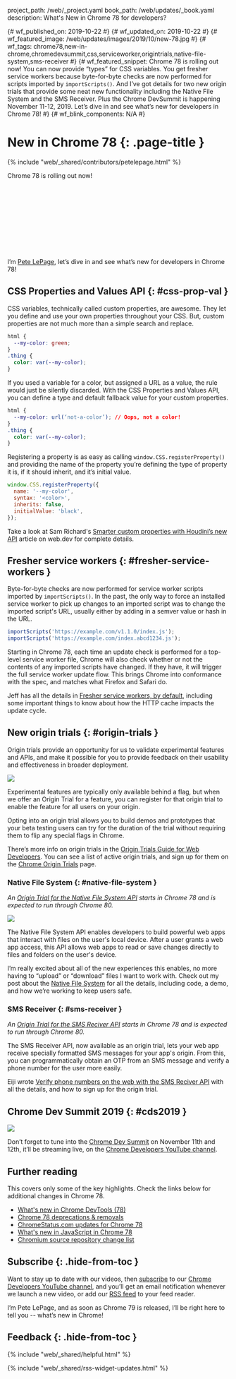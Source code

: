 project_path: /web/_project.yaml
book_path: /web/updates/_book.yaml
description: What's New in Chrome 78 for developers?

{# wf_published_on: 2019-10-22 #}
{# wf_updated_on: 2019-10-22 #}
{# wf_featured_image: /web/updates/images/2019/10/new-78.jpg #}
{# wf_tags: chrome78,new-in-chrome,chromedevsummit,css,serviceworker,origintrials,native-file-system,sms-receiver #}
{# wf_featured_snippet: Chrome 78 is rolling out now! You can now provide “types” for CSS variables. You get fresher service workers because byte-for-byte checks are now performed for scripts imported by <code>importScripts()</code>. And I’ve got details for two new origin trials that provide some neat new functionality including the Native File System and the SMS Receiver. Plus the Chrome DevSummit is happening November 11-12, 2019. Let’s dive in and see what’s new for developers in Chrome 78! #}
{# wf_blink_components: N/A #}

# New in Chrome 78 {: .page-title }

{% include "web/_shared/contributors/petelepage.html" %}

<div class="clearfix"></div>

Chrome 78 is rolling out now!

<div class="video-wrapper">
  <iframe class="devsite-embedded-youtube-video" data-video-id="Q81403HNZRc"
          data-autohide="1" data-showinfo="0" frameborder="0" allowfullscreen>
  </iframe>
</div>

I’m [Pete LePage](https://twitter.com/petele), let’s dive in and see what’s
new for developers in Chrome 78!

<div class="clearfix"></div>

## CSS Properties and Values API {: #css-prop-val }

CSS variables, technically called custom properties, are awesome. They let
you define and use your own properties throughout your CSS. But, custom
properties are not much more than a simple search and replace.

```css
html {
  --my-color: green;
}
.thing {
  color: var(--my-color);
}
```

If you used a variable for a color, but assigned a URL as a value, the
rule would just be silently discarded. With the CSS Properties and Values
API, you can define a type and default fallback value for your custom
properties.

```css
html {
  --my-color: url(‘not-a-color’); // Oops, not a color!
}
.thing {
  color: var(--my-color);
}
```

Registering a property is as easy as calling `window.CSS.registerProperty()`
and providing the name of the property you’re defining the type of property
it is, if it should inherit, and it’s initial value.

```js
window.CSS.registerProperty({
  name: '--my-color',
  syntax: '<color>',
  inherits: false,
  initialValue: 'black',
});
```

Take a look at Sam Richard's
[Smarter custom properties with Houdini’s new API][prop-val-web-dev] article
on web.dev for complete details.

[prop-val-web-dev]: https://web.dev/css-props-and-vals/

<div class="clearfix"></div>

## Fresher service workers {: #fresher-service-workers }

Byte-for-byte checks are now performed for service worker scripts imported by
`importScripts()`. In the past, the only way to force an installed service
worker to pick up changes to an imported script was to change the imported
script's URL, usually either by adding in a semver value or hash in the URL.

```js
importScripts('https://example.com/v1.1.0/index.js');
importScripts('https://example.com/index.abcd1234.js');
```

Starting in Chrome 78, each time an update check is performed for a top-level
service worker file, Chrome will also check whether or not the contents of
any imported scripts have changed. If they have, it will trigger the full
service worker update flow. This brings Chrome into conformance with the
spec, and matches what Firefox and Safari do.

Jeff has all the details in [Fresher service workers, by default][fresher],
including some important things to know about how the HTTP cache impacts the
update cycle.

[fresher]: /web/updates/2019/09/fresher-sw

<div class="clearfix"></div>

## New origin trials {: #origin-trials }

Origin trials provide an opportunity for us to validate experimental features
and APIs, and make it possible for you to provide feedback on their usability
and effectiveness in broader deployment.

<a href="https://developers.chrome.com/origintrials/#/trials/active">
  <img src="/web/updates/images/2019/10/ot-landing.png" class="attempt-right">
</a>

Experimental features are typically only available behind a flag, but when we
offer an Origin Trial for a feature, you can register for that origin trial
to enable the feature for all users on your origin.

Opting into an origin trial allows you to build demos and prototypes that
your beta testing users can try for the duration of the trial without
requiring them to flip any special flags in Chrome.

There’s more info on origin trials in the
[Origin Trials Guide for Web Developers][ot-for-web-devs]. You can see a list
of active origin trials, and sign up for them on the
[Chrome Origin Trials][ot-listing] page.

[ot-for-web-devs]: https://googlechrome.github.io/OriginTrials/developer-guide.html
[ot-listing]: https://developers.chrome.com/origintrials/#/trials/active

<div class="clearfix"></div>

### Native File System {: #native-file-system }

*An [Origin Trial for the Native File System API][fs-ot] starts in Chrome 78
and is expected to run through Chrome 80.*

<img src="/web/updates/images/2019/10/fs-open.jpg" class="attempt-right">

The Native File System API enables developers to build powerful web apps that
interact with files on the user's local device. After a user grants a web app
access, this API allows web apps to read or save changes directly to files
and folders on the user's device.

I’m really excited about all of the new experiences this enables, no more
having to “upload” or “download” files I want to work with. Check out my post
about the [Native File System][native-fs] for all the details, including
code, a demo, and how we’re working to keep users safe.

[fs-ot]: https://developers.chrome.com/origintrials/#/view_trial/3868592079911256065
[native-fs]: /web/updates/2019/08/native-file-system

<div class="clearfix"></div>

### SMS Receiver {: #sms-receiver }

*An [Origin Trial for the SMS Reciver API][smsr-ot] starts in Chrome 78 and is
expected to run through Chrome 80.*

The SMS Receiver API, now available as an origin trial, lets your web app
receive specially formatted SMS messages for your app's origin. From this,
you can programmatically obtain an OTP from an SMS message and verify a phone
number for the user more easily.

Eiji wrote [Verify phone numbers on the web with the SMS Reciver API][sms-r]
with all the details, and how to sign up for the origin trial.

[smsr-ot]: https://developers.chrome.com/origintrials/#/view_trial/607985949695016961
[sms-r]: https://web.dev/sms-receiver-api-announcement/

<div class="clearfix"></div>

## Chrome Dev Summit 2019 {: #cds2019 }

<a href="https://developer.chrome.com/devsummit/">
  <img src="/web/updates/images/2019/10/cds-2019.png" class="attempt-left">
</a>

Don’t forget to tune into the [Chrome Dev Summit][cds-site] on November
11th and 12th,  it’ll be streaming live, on the
[Chrome Developers YouTube channel][cr-yt].

[cds-site]: https://developer.chrome.com/devsummit/
[cr-yt]: https://www.youtube.com/user/ChromeDevelopers/

<div class="clearfix"></div>

## Further reading

This covers only some of the key highlights. Check the links below for
additional changes in Chrome 78.

* [What's new in Chrome DevTools (78)](/web/updates/2019/09/devtools)
* [Chrome 78 deprecations & removals](/web/updates/2019/09/chrome-78-deps-rems)
* [ChromeStatus.com updates for Chrome 78](https://www.chromestatus.com/features#milestone%3D78)
* [What's new in JavaScript in Chrome 78](https://v8.dev/blog/v8-release-78)
* [Chromium source repository change list](https://chromium.googlesource.com/chromium/src/+log/77.0.3865.75..78.0.3904.72)

## Subscribe {: .hide-from-toc }

Want to stay up to date with our videos, then [subscribe](https://goo.gl/6FP1a5)
to our [Chrome Developers YouTube channel](https://www.youtube.com/user/ChromeDevelopers/),
and you’ll get an email notification whenever we launch a new video, or add our
[RSS feed](/web/shows/rss.xml) to your feed reader.

I’m Pete LePage, and as soon as Chrome 79 is released, I’ll be right
here to tell you -- what’s new in Chrome!

## Feedback {: .hide-from-toc }

{% include "web/_shared/helpful.html" %}

{% include "web/_shared/rss-widget-updates.html" %}
